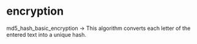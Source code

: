 # encryption
md5_hash_basic_encryption -> This algorithm converts each letter of the entered text into a unique hash.
